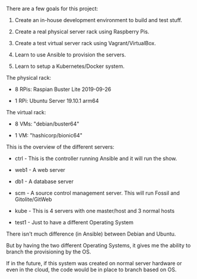 There are a few goals for this project:

1) Create an in-house development environment to build and test stuff.

2) Create a real physical server rack using Raspberry Pis.

3) Create a test virtual server rack using Vagrant/VirtualBox.

4) Learn to use Ansible to provision the servers.

5) Learn to setup a Kubernetes/Docker system.


The physical rack:

* 8 RPis: Raspian Buster Lite 2019-09-26

* 1 RPi: Ubuntu Server 19.10.1 arm64


The virtual rack:

* 8 VMs: "debian/buster64"

* 1 VM: "hashicorp/bionic64"


This is the overview of the different servers:

* ctrl - This is the controller running Ansible and it will run the show.

* web1 - A web server

* db1 - A database server

* scm - A source control management server. This will run Fossil and Gitolite/GitWeb

* kube - This is 4 servers with one master/host and 3 normal hosts

* test1 - Just to have a different Operating System

There isn't much difference (in Ansible) between Debian and Ubuntu.

But by having the two different Operating Systems, it gives me the ability to branch the provisioning by the OS. 

If in the future, if this system was created on normal server hardware or even in the cloud, the code would be in place to branch based on OS.
